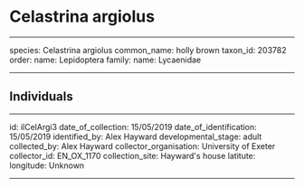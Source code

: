 # Celastrina argiolus

---
species: Celastrina argiolus
common_name: holly brown
taxon_id: 203782
order:
  name: Lepidoptera
family:
  name: Lycaenidae

---

## Individuals

---
id: ilCelArgi3
date_of_collection: 15/05/2019
date_of_identification: 15/05/2019
identified_by: Alex Hayward
developmental_stage: adult
collected_by: Alex Hayward
collector_organisation: University of Exeter
collector_id: EN_OX_1170
collection_site: Hayward's house
latitute: 
longitude: Unknown

---
